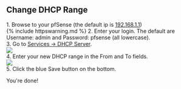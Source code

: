 <h2>Change DHCP Range</h2>
1. Browse to your pfSense (the default ip is <a href="https://192.168.1.1">192.168.1.1</a>)<br>
{% include httpswarning.md %}
2. Enter your login. The default are Username: admin and Password: pfsense (all lowercase).<br>
3. Go to <a href="https://192.168.1.1/services_dhcp.php">Services -> DHCP Server</a>.<br>
<img src="/ConfigureYourRouter/images/pfsense/dhcpgeneral.png"><br>
4. Enter your new DHCP range in the From and To fields.<br>
<img src="/ConfigureYourRouter/images/pfsense/save.png"><br>
5. Click the blue Save button on the bottom.<br>

You're done!
